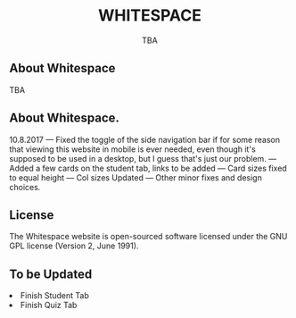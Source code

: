 <h1 align="center">WHITESPACE</h1>

<p align="center">
TBA
</p>

## About Whitespace

TBA

## About Whitespace.

10.8.2017
— Fixed the toggle of the side navigation bar if for some reason that viewing this website in mobile is ever needed, even though it's supposed to be used in a desktop, but I guess that's just our problem.
— Added a few cards on the student tab, links to be added
— Card sizes fixed to equal height
— Col sizes Updated
— Other minor fixes and design choices.

## License

The Whitespace website is open-sourced software licensed under the GNU GPL license (Version 2, June 1991).

## To be Updated

<li>Finish Student Tab</li>
<li>Finish Quiz Tab</li>
